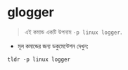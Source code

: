 # glogger

> এই কমান্ড একটি উপনাম `-p linux logger`.

- মূল কমান্ডের জন্য ডকুমেন্টেশন দেখুন:

`tldr -p linux logger`
